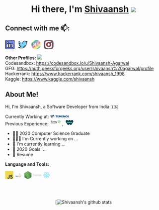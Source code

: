 
<div align="center">
<h1>Hi there, I'm <a href="#">Shivaansh</a> <img src="https://media.giphy.com/media/hvRJCLFzcasrR4ia7z/giphy.gif" width="25px"></h1>
</div>

## Connect with me 📫:
<a href="https://www.linkedin.com/in/shivaansh-agarwal/"><img height="30" src="resources/icons/linkedin.png"/></a>&nbsp;&nbsp;
<a href="https://twitter.com/Shivansh_97"><img height="30" src="resources/icons/twitter.png"/></a>&nbsp;&nbsp;
<a href="https://dev.to/shiv1998"><img height="30" src="resources/icons/devto.png"/></a>&nbsp;&nbsp;
<a href="https://www.instagram.com/shivaansh.agarwal/"><img height="30" src="resources/icons/instagram.png"/></a>&nbsp;&nbsp;<br>

**Other Profiles:** <img src="https://media.giphy.com/media/WUlplcMpOCEmTGBtBW/giphy.gif" width="20"> <br>
Codesandbox: https://codesandbox.io/u/Shivaansh-Agarwal<br>
GFG: https://auth.geeksforgeeks.org/user/shivaansh%20agarwal/profile <br>
Hackerrank: https://www.hackerrank.com/shivaansh_1998 <br>
Kaggle: https://www.kaggle.com/shivaansh <br>


## About Me!
Hi, I'm Shivaansh, a Software Developer from India	🇮🇳 


Currently Working at: <a href="https://www.temenos.com/"><img alt="Temenos" height="12px" width="60px" src=resources/logos/temenos.png /></a><br>
Previous Experience: <a href="https://www.kony.com/"><img alt="Kony" height="20px" width="40px" src=resources/logos/kony.png /></a>,<a href="http://www.webhelp.com/"><img alt="Webhelp" height="20px" width="40px" src=resources/logos/webhelp.png /></a> 
- :student: 2020 Computer Science Graduate
- 👨🏽‍💻 I'm Currently working on ...
- 🌱 I'm currently learning ...
- 🔭 2020 Goals: ...
- 📝 Resume

**Language and Tools:**

<img alt="JavaScript" width="26px" src="https://raw.githubusercontent.com/github/explore/80688e429a7d4ef2fca1e82350fe8e3517d3494d/topics/javascript/javascript.png" />
<img alt="MySQL" width="26px" src="https://raw.githubusercontent.com/github/explore/80688e429a7d4ef2fca1e82350fe8e3517d3494d/topics/mysql/mysql.png" />
<img alt="Node.js" width="26px" src="https://raw.githubusercontent.com/github/explore/80688e429a7d4ef2fca1e82350fe8e3517d3494d/topics/nodejs/nodejs.png" />
<img alt="Node.js" width="26px" src="https://raw.githubusercontent.com/github/explore/80688e429a7d4ef2fca1e82350fe8e3517d3494d/topics/express/express.png" />
<img alt="React" width="26px" src="https://raw.githubusercontent.com/github/explore/80688e429a7d4ef2fca1e82350fe8e3517d3494d/topics/react/react.png" />

<br><br>
<div align="center">

[![Shivaansh's github stats](https://github-readme-stats.vercel.app/api?username=Shivaansh-Agarwal&count_private=true&show_icons=true&title_color=1F75C8&icon_color=2AA410&text_color=043667&bg_color=ffffff)

</div>
